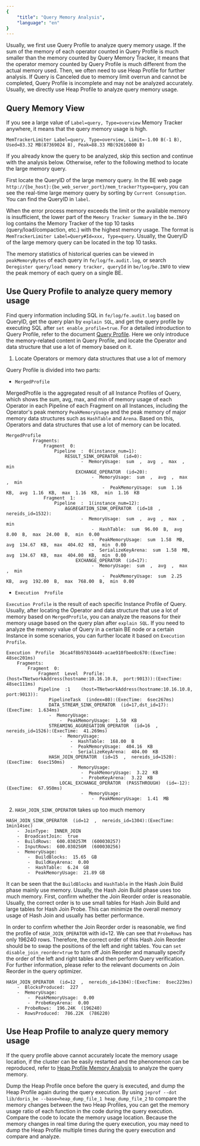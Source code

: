```yaml
---
{
    "title": "Query Memory Analysis",
    "language": "en"
}
---
```


<!--
Licensed to the Apache Software Foundation (ASF) under one
or more contributor license agreements.  See the NOTICE file
distributed with this work for additional information
regarding copyright ownership.  The ASF licenses this file
to you under the Apache License, Version 2.0 (the
"License"); you may not use this file except in compliance
with the License.  You may obtain a copy of the License at

  http://www.apache.org/licenses/LICENSE-2.0

Unless required by applicable law or agreed to in writing,
software distributed under the License is distributed on an
"AS IS" BASIS, WITHOUT WARRANTIES OR CONDITIONS OF ANY
KIND, either express or implied.  See the License for the
specific language governing permissions and limitations
under the License.
-->

Usually, we first use Query Profile to analyze query memory usage. If the sum of the memory of each operator counted in Query Profile is much smaller than the memory counted by Query Memory Tracker, it means that the operator memory counted by Query Profile is much different from the actual memory used. Then, we often need to use Heap Profile for further analysis. If Query is Canceled due to memory limit overrun and cannot be completed, Query Profile is incomplete and may not be analyzed accurately. Usually, we directly use Heap Profile to analyze query memory usage.

## Query Memory View

If you see a large value of `Label=query, Type=overview` Memory Tracker anywhere, it means that the query memory usage is high.

```
MemTrackerLimiter Label=query, Type=overview, Limit=-1.00 B(-1 B), Used=83.32 MB(87369024 B), Peak=88.33 MB(92616000 B)
```

If you already know the query to be analyzed, skip this section and continue with the analysis below. Otherwise, refer to the following method to locate the large memory query.

First locate the QueryID of the large memory query. In the BE web page `http://{be_host}:{be_web_server_port}/mem_tracker?type=query`, you can see the real-time large memory query by sorting by `Current Consumption`. You can find the QueryID in `label`.

When the error process memory exceeds the limit or the available memory is insufficient, the lower part of the `Memory Tracker Summary` in the `be.INFO` log contains the Memory Tracker of the top 10 tasks (query/load/compaction, etc.) with the highest memory usage. The format is `MemTrackerLimiter Label=Query#Id=xxx, Type=query`. Usually, the QueryID of the large memory query can be located in the top 10 tasks.

The memory statistics of historical queries can be viewed in `peakMemoryBytes` of each query in `fe/log/fe.audit.log`, or search `Deregister query/load memory tracker, queryId` in `be/log/be.INFO` to view the peak memory of each query on a single BE.

## Use Query Profile to analyze query memory usage

Find query information including SQL in `fe/log/fe.audit.log` based on QueryID, get the query plan by `explain SQL`, and get the query profile by executing SQL after `set enable_profile=true`. For a detailed introduction to Query Profile, refer to the document [Query Profile](../../../query/query-analysis/query-profile.md). Here we only introduce the memory-related content in Query Profile, and locate the Operator and data structure that use a lot of memory based on it.

1. Locate Operators or memory data structures that use a lot of memory

Query Profile is divided into two parts:

- `MergedProfile`

MergedProfile is the aggregated result of all Instance Profiles of Query, which shows the sum, avg, max, and min of memory usage of each Operator in each Pipeline of each Fragment on all Instances, including the Operator's peak memory `PeakMemoryUsage` and the peak memory of major memory data structures such as `HashTable` and `Arena`. Based on this, Operators and data structures that use a lot of memory can be located.

```
MergedProfile  
          Fragments:
              Fragment  0:
                  Pipeline  :  0(instance_num=1):
                      RESULT_SINK_OPERATOR  (id=0):
                            -  MemoryUsage:  sum  ,  avg  ,  max  ,  min  
                          EXCHANGE_OPERATOR  (id=20):
                                -  MemoryUsage:  sum  ,  avg  ,  max  ,  min  
                                    -  PeakMemoryUsage:  sum  1.16  KB,  avg  1.16  KB,  max  1.16  KB,  min  1.16  KB
              Fragment  1:
                  Pipeline  :  1(instance_num=12):
                      AGGREGATION_SINK_OPERATOR  (id=18  ,  nereids_id=1532):
                            -  MemoryUsage:  sum  ,  avg  ,  max  ,  min  
                                -  HashTable:  sum  96.00  B,  avg  8.00  B,  max  24.00  B,  min  0.00  
                                -  PeakMemoryUsage:  sum  1.58  MB,  avg  134.67  KB,  max  404.02  KB,  min  0.00  
                                -  SerializeKeyArena:  sum  1.58  MB,  avg  134.67  KB,  max  404.00  KB,  min  0.00  
                          EXCHANGE_OPERATOR  (id=17):
                                -  MemoryUsage:  sum  ,  avg  ,  max  ,  min  
                                    -  PeakMemoryUsage:  sum  2.25  KB,  avg  192.00  B,  max  768.00  B,  min  0.00
```

- `Execution  Profile`

`Execution Profile` is the result of each specific Instance Profile of Query. Usually, after locating the Operator and data structure that use a lot of memory based on `MergedProfile`, you can analyze the reasons for their memory usage based on the query plan after `explain SQL`. If you need to analyze the memory value of Query in a certain BE node or a certain Instance in some scenarios, you can further locate it based on `Execution Profile`.

```
Execution  Profile  36ca4f8b97834449-acae910fbee8c670:(ExecTime:  48sec201ms)
    Fragments:
        Fragment  0:
            Fragment  Level  Profile:    (host=TNetworkAddress(hostname:10.16.10.8,  port:9013)):(ExecTime:  48sec111ms)
            Pipeline  :1    (host=TNetworkAddress(hostname:10.16.10.8,  port:9013)):
                PipelineTask  (index=80):(ExecTime:  6sec267ms)
                DATA_STREAM_SINK_OPERATOR  (id=17,dst_id=17):(ExecTime:  1.634ms)
                -  MemoryUsage:  
                    -  PeakMemoryUsage:  1.50  KB
                STREAMING_AGGREGATION_OPERATOR  (id=16  ,  nereids_id=1526):(ExecTime:  41.269ms)
                    -  MemoryUsage:  
                        -  HashTable:  168.00  B
                        -  PeakMemoryUsage:  404.16  KB
                        -  SerializeKeyArena:  404.00  KB
                HASH_JOIN_OPERATOR  (id=15  ,  nereids_id=1520):(ExecTime:  6sec150ms)
                        -  MemoryUsage:  
                            -  PeakMemoryUsage:  3.22  KB
                            -  ProbeKeyArena:  3.22  KB
                    LOCAL_EXCHANGE_OPERATOR  (PASSTHROUGH)  (id=-12):(ExecTime:  67.950ms)
                            -  MemoryUsage:  
                                -  PeakMemoryUsage:  1.41  MB
```

2. `HASH_JOIN_SINK_OPERATOR` takes up too much memory

```
HASH_JOIN_SINK_OPERATOR  (id=12  ,  nereids_id=1304):(ExecTime:  1min14sec)
    -  JoinType:  INNER_JOIN
    -  BroadcastJoin:  true
    -  BuildRows:  600.030257M  (600030257)
    -  InputRows:  600.030256M  (600030256)
    -  MemoryUsage:  
        -  BuildBlocks:  15.65  GB
        -  BuildKeyArena:  0.00  
        -  HashTable:  6.24  GB
        -  PeakMemoryUsage:  21.89 GB
```

It can be seen that the `BuildBlocks` and `HashTable` in the Hash Join Build phase mainly use memory. Usually, the Hash Join Build phase uses too much memory. First, confirm whether the Join Reorder order is reasonable. Usually, the correct order is to use small tables for Hash Join Build and large tables for Hash Join Probe. This can minimize the overall memory usage of Hash Join and usually has better performance.

In order to confirm whether the Join Reorder order is reasonable, we find the profile of `HASH_JOIN_OPERATOR` with id=12. We can see that `ProbeRows` has only 196240 rows. Therefore, the correct order of this Hash Join Reorder should be to swap the positions of the left and right tables. You can `set disable_join_reorder=true` to turn off Join Reorder and manually specify the order of the left and right tables and then perform Query verification. For further information, please refer to the relevant documents on Join Reorder in the query optimizer.

```
HASH_JOIN_OPERATOR  (id=12  ,  nereids_id=1304):(ExecTime:  8sec223ms)
    -  BlocksProduced:  227
    -  MemoryUsage:  
        -  PeakMemoryUsage:  0.00  
        -  ProbeKeyArena:  0.00  
    -  ProbeRows:  196.24K  (196240)
    -  RowsProduced:  786.22K  (786220)
```

## Use Heap Profile to analyze query memory usage

If the query profile above cannot accurately locate the memory usage location, if the cluster can be easily restarted and the phenomenon can be reproduced, refer to [Heap Profile Memory Analysis](./heap-profile-memory-analysis.md) to analyze the query memory.

Dump the Heap Profile once before the query is executed, and dump the Heap Profile again during the query execution. By using `jeprof --dot lib/doris_be --base=heap_dump_file_1 heap_dump_file_2` to compare the memory changes between the two Heap Profiles, you can get the memory usage ratio of each function in the code during the query execution. Compare the code to locate the memory usage location. Because the memory changes in real time during the query execution, you may need to dump the Heap Profile multiple times during the query execution and compare and analyze.
